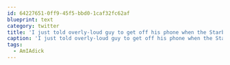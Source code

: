 ```yaml
---
id: 64227651-0ff9-45f5-bbd0-1caf32fc62af
blueprint: text
category: twitter
title: 'I just told overly-loud guy to get off his phone when the Starbucks barista is taking his order #AmIAdick?'
caption: 'I just told overly-loud guy to get off his phone when the Starbucks barista is taking his order <span class="hashtag hashtag_local">#<a href="http://tweettemp.darylchymko.ca/?tag=amiadick">AmIAdick</a>?'
tags:
  - AmIAdick
---
```

